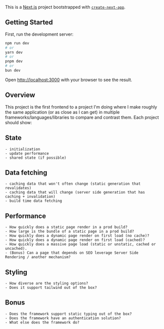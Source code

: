This is a [Next.js](https://nextjs.org/) project bootstrapped with [`create-next-app`](https://github.com/vercel/next.js/tree/canary/packages/create-next-app).

## Getting Started

First, run the development server:

```bash
npm run dev
# or
yarn dev
# or
pnpm dev
# or
bun dev
```

Open [http://localhost:3000](http://localhost:3000) with your browser to see the result.

## Overview

This project is the first frontend to a project I'm doing where I make roughly the same application (or as close as I can get) in multiple frameworks/languages/libraries to compare and contrast them. Each project should show:

## State 
	- initialization
	- update performance 
	- shared state (if possible)

## Data fetching
	- caching data that won't often change (static generation that revalidates) 
	- caching data that will change (server side generation that has caching + invalidation)
	- build time data fetching

## Performance
	- How quickly does a static page render in a prod build?
	- How large is the bundle of a static page in a prod build?
	- How quickly does a dynamic page render on first load (no cache)?
	- How quickly does a dynamic page render on first load (cached)?
	- How quickly does a massive page load (static or unstatic, cached or uncached).
	- (Bonus) Can a page that depends on SEO leverage Server Side Rendering / another mechanism?

## Styling
	- How diverse are the styling options? 
	- Does it support tailwind out of the box?

## Bonus
	- Does the framework support static typing out of the box?
	- Does the framework have an authentication solution?
	- What else does the framework do?
